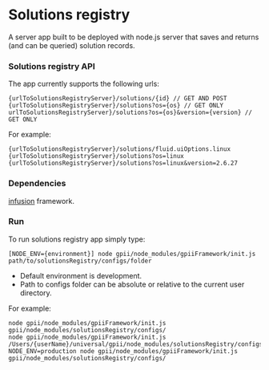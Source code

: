 Solutions registry
===

A server app built to be deployed with node.js server that saves and returns (and can be queried) solution records.

### Solutions registry API

The app currently supports the following urls:

    {urlToSolutionsRegistryServer}/solutions/{id} // GET AND POST
    {urlToSolutionsRegistryServer}/solutions?os={os} // GET ONLY
    urlToSolutionsRegistryServer}/solutions?os={os}&version={version} // GET ONLY

For example:

    {urlToSolutionsRegistryServer}/solutions/fluid.uiOptions.linux
    {urlToSolutionsRegistryServer}/solutions?os=linux
    {urlToSolutionsRegistryServer}/solutions?os=linux&version=2.6.27

### Dependencies

[infusion](https://github.com/fluid-project/infusion) framework.

### Run

To run solutions registry app simply type:

    [NODE_ENV={environment}] node gpii/node_modules/gpiiFramework/init.js path/to/solutionsRegistry/configs/folder

- Default environment is development.
- Path to configs folder can be absolute or relative to the current user directory.

For example:

    node gpii/node_modules/gpiiFramework/init.js gpii/node_modules/solutionsRegistry/configs/
    node gpii/node_modules/gpiiFramework/init.js /Users/{userName}/universal/gpii/node_modules/solutionsRegistry/configs/
    NODE_ENV=production node gpii/node_modules/gpiiFramework/init.js gpii/node_modules/solutionsRegistry/configs/